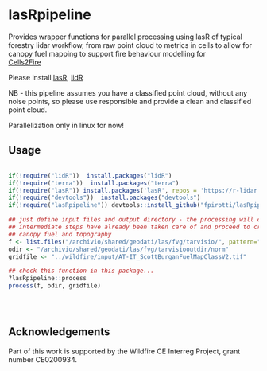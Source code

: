 # lasRpipeline

Provides wrapper functions for parallel processing using lasR of typical forestry 
lidar workflow, from raw point cloud to metrics in cells to allow for
canopy fuel mapping to support fire behaviour modelling for  
[Cells2Fire](https://github.com/cell2fire/Cell2Fire)

Please install [lasR](https://github.com/r-lidar/lasR), 
[lidR](https://github.com/r-lidar/lidR)

NB - this pipeline assumes you have a classified point cloud, without
any noise points, so please use responsible and provide a clean and 
classified point cloud.

Parallelization only in linux for now!

## Usage

``` r 

if(!require("lidR"))  install.packages("lidR")
if(!require("terra"))  install.packages("terra")
if(!require("lasR")) install.packages('lasR', repos = 'https://r-lidar.r-universe.dev')
if(!require("devtools"))  install.packages("devtools")
if(!require("lasRpipeline")) devtools::install_github("fpirotti/lasRpipeline")

## just define input files and output directory - the processing will check if 
## intermediate steps have already been taken care of and proceed to create a 
## canopy fuel and topography 
f <- list.files("/archivio/shared/geodati/las/fvg/tarvisio/", pattern="(?i)\\.la(s|z)$", full.names = T )
odir <- "/archivio/shared/geodati/las/fvg/tarvisiooutdir/norm"
gridfile <- "../wildfire/input/AT-IT_ScottBurganFuelMapClassV2.tif"

## check this function in this package... 
?lasRpipeline::process
process(f, odir, gridfile)


 
```

## Acknowledgements

Part of this work is supported by the Wildfire CE Interreg Project, grant number CE0200934.
